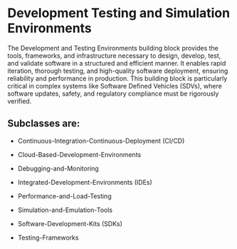 # Development Testing and Simulation Environments

The Development and Testing Environments building block provides the tools, 
frameworks, and infrastructure necessary to design, develop, test, and validate 
software in a structured and efficient manner. It enables rapid iteration, 
thorough testing, and high-quality software deployment, ensuring reliability and 
performance in production. This building block is particularly critical in 
complex systems like Software Defined Vehicles (SDVs), where software updates, 
safety, and regulatory compliance must be rigorously verified.

## Subclasses are:

* Continuous-Integration-Continuous-Deployment (CI/CD)

* Cloud-Based-Development-Environments

* Debugging-and-Monitoring

* Integrated-Development-Environments (IDEs)

* Performance-and-Load-Testing

* Simulation-and-Emulation-Tools

* Software-Development-Kits (SDKs)

* Testing-Frameworks



